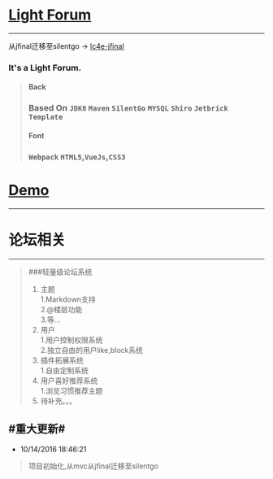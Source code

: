 [Light Forum](http://www.silentgo.com)
==========

----------
从jfinal迁移至silentgo -> [lc4e-jfinal](https://github.com/Teddy-Zhu/lc4e-jfinal)

### It's a Light Forum.

>#### Back
>### Based On `JDK8` `Maven` `SilentGo` `MYSQL` `Shiro` `Jetbrick Template`
>#### Font
>### `Webpack` `HTML5`,`VueJs`,`CSS3`


# [Demo](http://www.silentgo.com) #
----------

# 论坛相关 #
----------

> ###轻量级论坛系统  
>1.  主题  
>  1.Markdown支持  
>  2.@楼层功能  
>  3.等...
>2. 用户  
>  1.用户控制权限系统  
>  2.独立自由的用户like,block系统  
>3. 插件拓展系统  
>  1.自由定制系统  
>4. 用户喜好推荐系统  
>  1.浏览习惯推荐主题  
>5. 待补充。。。 



#重大更新#
----------

- 10/14/2016 18:46:21
> 项目初始化,从mvc从jfinal迁移至silentgo
